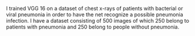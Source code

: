 I trained VGG 16 on a dataset of chest x-rays of patients with bacterial or viral pneumonia in order to have the net recognize a possible pneumonia infection. I have a dataset consisting of 500 images of which 250 belong to patients with pneumonia and 250 belong to people without pneumonia.
